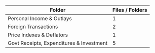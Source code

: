 | Folder                                   |   Files / Folders |
|------------------------------------------|-------------------|
| Personal Income & Outlays                |                 1 |
| Foreign Transactions                     |                 2 |
| Price Indexes & Deflators                |                 1 |
| Govt Receipts, Expenditures & Investment |                 5 |